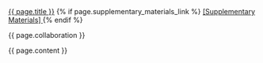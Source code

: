 <div class="mb-6">
  <div class="mb-2">
    <a class="text-blue-600 font-medium text-lg" href="{{ page.external_link }}">{{ page.title }}</a>
    {% if page.supplementary_materials_link %}
    <a class="text-blue-600 block text-base mb-1" href="{{ page.supplementary_materials_link }}">
      [Supplementary Materials]
    </a>
    {% endif %}
    <p class="italic">{{ page.collaboration }}</p>
  </div>
  {{ page.content }}
</div>

